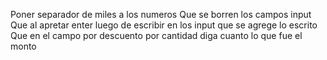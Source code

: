 Poner separador de miles a los numeros
Que se borren los campos input
Que al apretar enter luego de escribir en los input que se agrege lo escrito
Que en el campo por descuento por cantidad diga cuanto lo que fue el monto
